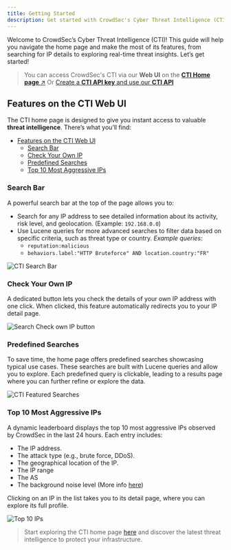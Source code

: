 ```yaml
---
title: Getting Started
description: Get started with CrowdSec's Cyber Threat Intelligence (CTI) platform.
---
```


Welcome to CrowdSec’s Cyber Threat Intelligence (CTI)! This guide will help you navigate the home page and make the most of its features, from searching for IP details to exploring real-time threat insights. Let’s get started!

> You can access CrowdSec's CTI via our **Web UI** on the [**CTI Home page** ↗️](https://app.crowdsec.net/cti)
> Or [Create a **CTI API key** and use our **CTI API**](/u/console/cti/cti_api_keys)

## Features on the CTI Web UI

The CTI home page is designed to give you instant access to valuable **threat intelligence**. There’s what you’ll find:
- [Features on the CTI Web UI](#features-on-the-cti-web-ui)
  - [Search Bar](#search-bar)
  - [Check Your Own IP](#check-your-own-ip)
  - [Predefined Searches](#predefined-searches)
  - [Top 10 Most Aggressive IPs](#top-10-most-aggressive-ips)

### Search Bar

A powerful search bar at the top of the page allows you to:

-   Search for any IP address to see detailed information about its activity, risk level, and geolocation. (Example: `192.168.0.0`)
-   Use Lucene queries for more advanced searches to filter data based on specific criteria, such as threat type or country. _Example queries:_
    -   `reputation:malicious`
    -   `behaviors.label:"HTTP Bruteforce" AND location.country:"FR"`

![CTI Search Bar](/img/console/cti/searchbar.png)

### Check Your Own IP

A dedicated button lets you check the details of your own IP address with one click.
When clicked, this feature automatically redirects you to your IP detail page.

![Search Check own IP button](/img/console/cti/searchbar_check_ip_button.png)

### Predefined Searches

To save time, the home page offers predefined searches showcasing typical use cases. These searches are built with Lucene queries and allow you to explore. Each predefined query is clickable, leading to a results page where you can further refine or explore the data.

![CTI Featured Searches](/img/console/cti/featured_searches.png)

### Top 10 Most Aggressive IPs

A dynamic leaderboard displays the top 10 most aggressive IPs observed by CrowdSec in the last 24 hours. Each entry includes:

-   The IP address.
-   The attack type (e.g., brute force, DDoS).
-   The geographical location of the IP.
-   The IP range
-   The AS
-   The background noise level (More info [here](https://doc.crowdsec.net/u/console/alerts/background_noise))

Clicking on an IP in the list takes you to its detail page, where you can explore its full profile.

![Top 10 IPs](/img/console/cti/top_ten_ips.png)

> Start exploring the CTI home page [here](https://app.crowdsec.net/cti) and discover the latest threat intelligence to protect your infrastructure.
